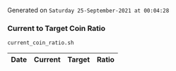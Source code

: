 Generated on `Saturday 25-September-2021 at 00:04:28`

### Current to Target Coin Ratio
`current_coin_ratio.sh`

Date|Current|Target|Ratio
---|---|---|---
